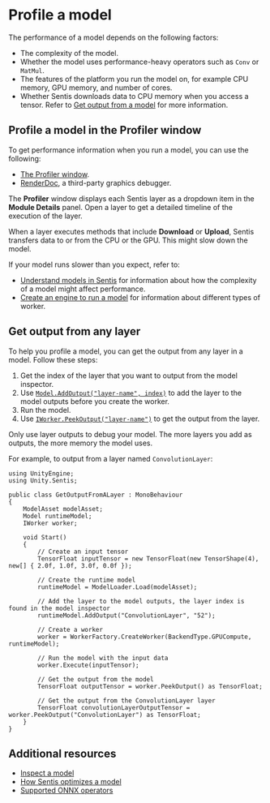 # Profile a model

The performance of a model depends on the following factors:

- The complexity of the model.
- Whether the model uses performance-heavy operators such as `Conv` or `MatMul`.
- The features of the platform you run the model on, for example CPU memory, GPU memory, and number of cores.
- Whether Sentis downloads data to CPU memory when you access a tensor. Refer to [Get output from a model](get-the-output.md) for more information.

## Profile a model in the Profiler window

To get performance information when you run a model, you can use the following:

- [The Profiler window](https://docs.unity3d.com/Documentation/Manual/Profiler.html).
- [RenderDoc](https://docs.unity3d.com/Documentation/Manual/RenderDocIntegration.html), a third-party graphics debugger.

The **Profiler** window displays each Sentis layer as a dropdown item in the **Module Details** panel. Open a layer to get a detailed timeline of the execution of the layer. 

When a layer executes methods that include **Download** or **Upload**, Sentis transfers data to or from the CPU or the GPU. This might slow down the model. 

If your model runs slower than you expect, refer to:

- [Understand models in Sentis](models-concept.md) for information about how the complexity of a model might affect performance.
- [Create an engine to run a model](create-an-engine.md) for information about different types of worker.

## Get output from any layer

To help you profile a model, you can get the output from any layer in a model. Follow these steps: 

1. Get the index of the layer that you want to output from the model inspector.
2. Use [`Model.AddOutput("layer-name", index)`](xref:Unity.Sentis.Model.AddOutput(System.String)) to add the layer to the model outputs before you create the worker.
3. Run the model.
4. Use [`IWorker.PeekOutput("layer-name")`](xref:Unity.Sentis.IWorker.PeekOutput) to get the output from the layer.

Only use layer outputs to debug your model. The more layers you add as outputs, the more memory the model uses.

For example, to output from a layer named `ConvolutionLayer`:

```
using UnityEngine;
using Unity.Sentis;

public class GetOutputFromALayer : MonoBehaviour
{
    ModelAsset modelAsset;
    Model runtimeModel;
    IWorker worker;

    void Start()
    {
        // Create an input tensor
        TensorFloat inputTensor = new TensorFloat(new TensorShape(4), new[] { 2.0f, 1.0f, 3.0f, 0.0f });

        // Create the runtime model
        runtimeModel = ModelLoader.Load(modelAsset);

        // Add the layer to the model outputs, the layer index is found in the model inspector
        runtimeModel.AddOutput("ConvolutionLayer", "52");

        // Create a worker
        worker = WorkerFactory.CreateWorker(BackendType.GPUCompute, runtimeModel);

        // Run the model with the input data
        worker.Execute(inputTensor);

        // Get the output from the model
        TensorFloat outputTensor = worker.PeekOutput() as TensorFloat;

        // Get the output from the ConvolutionLayer layer
        TensorFloat convolutionLayerOutputTensor = worker.PeekOutput("ConvolutionLayer") as TensorFloat;
    }
}
```

## Additional resources

- [Inspect a model](inspect-a-model.md)
- [How Sentis optimizes a model](models-concept.md#how-sentis-optimizes-a-model)
- [Supported ONNX operators](supported-operators.md)


